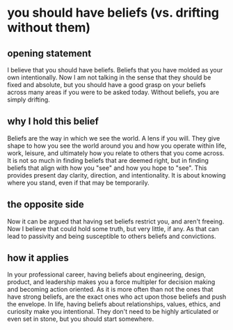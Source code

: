 # you should have beliefs (vs. drifting without them)

## opening statement
I believe that you should have beliefs. Beliefs that you have molded as your own intentionally. Now I am not talking in the sense that they should be fixed and absolute, but you should have a good grasp on your beliefs across many areas if you were to be asked today. Without beliefs, you are simply drifting.

## why I hold this belief
Beliefs are the way in which we see the world. A lens if you will. They give shape to how you see the world around you and how you operate within life, work, leisure, and ultimately how you relate to others that you come across. It is not so much in finding beliefs that are deemed right, but in finding beliefs that align with how you "see" and how you hope to "see". This provides present day clarity, direction, and intentionality. It is about knowing where you stand, even if that may be temporarily.

## the opposite side
Now it can be argued that having set beliefs restrict you, and aren't freeing. Now I believe that could hold some truth, but very little, if any. As that can lead to passivity and being susceptible to others beliefs and convictions. 

## how it applies
In your professional career, having beliefs about engineering, design, product, and leadership makes you a force multipler for decision making and becoming action oriented. As it is more often than not the ones that have strong beliefs, are the exact ones who act upon those beliefs and push the envelope. In life, having beliefs about relationships, values, ethics, and curiosity make you intentional. They don't need to be highly articulated or even set in stone, but you should start somewhere.
